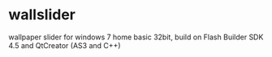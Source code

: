 wallslider
==========

wallpaper slider for windows 7 home basic 32bit, build on Flash Builder SDK 4.5 and QtCreator (AS3 and C++)